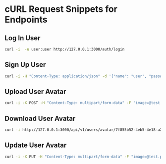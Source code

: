 # cURL Request Snippets for Endpoints

## Log In User

```bash
curl -i  -u user:user http://127.0.0.1:3000/auth/login
```

## Sign Up User

```bash
curl -i -H "Content-Type: application/json" -d '{"name": "user", "password": "user"}' http://127.0.0.1:3000/auth/signup
```

## Upload User Avatar

```bash
curl -i -X POST -H "Content-Type: multipart/form-data" -F "image=@test.png" -o response_file.png http://127.0.0.1:3000/api/v1/users/avatar/7f855b52-4eb5-4e18-a235-faff0378b6e3
```

## Download User Avatar

```bash
curl -i http://127.0.0.1:3000/api/v1/users/avatar/7f855b52-4eb5-4e18-a235-faff0378b6e3
```

## Update User Avatar

```bash
curl -i -X PUT -H "Content-Type: multipart/form-data" -F "image=@test.png" http://127.0.0.1:3000/api/v1/users/avatar/7f855b52-4eb5-4e18-a235-faff0378b6e3
```
